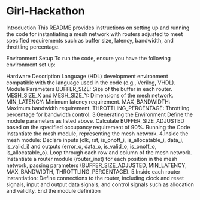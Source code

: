 # Girl-Hackathon
Introduction
This README provides instructions on setting up and running the code for instantiating a mesh network with routers adjusted to meet specified requirements such as buffer size, latency, bandwidth, and throttling percentage.

Environment Setup
To run the code, ensure you have the following environment set up:

Hardware Description Language (HDL) development environment compatible with the language used in the code (e.g., Verilog, VHDL).
Module Parameters
BUFFER_SIZE: Size of the buffer in each router.
MESH_SIZE_X and MESH_SIZE_Y: Dimensions of the mesh network.
MIN_LATENCY: Minimum latency requirement.
MAX_BANDWIDTH: Maximum bandwidth requirement.
THROTTLING_PERCENTAGE: Throttling percentage for bandwidth control.
      3.Generating the Environment
Define the module parameters as listed above.
Calculate BUFFER_SIZE_ADJUSTED based on the specified occupancy requirement of 90%.
Running the Code
Instantiate the mesh module, representing the mesh network.
     4.Inside the mesh module:
Declare inputs (clk, rst, is_onoff_i, is_allocatable_i, data_i, is_valid_i) and outputs (error_o, data_o, is_valid_o, is_onoff_o, is_allocatable_o).
Loop through each row and column of the mesh network.
Instantiate a router module (router_inst) for each position in the mesh network, passing parameters (BUFFER_SIZE_ADJUSTED, MIN_LATENCY, MAX_BANDWIDTH, THROTTLING_PERCENTAGE).
     5.Inside each router instantiation:
Define connections to the router, including clock and reset signals, input and output data signals, and control signals such as allocation and validity.
End the module definition
